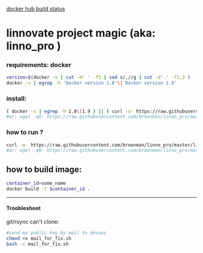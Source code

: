 [docker hub build status](https://hub.docker.com/r/brownman/linno_pro/builds/)


linnovate project magic (aka: linno_pro )
======

### requirements: docker

```bash
version=$(docker -v | cut -d' ' -f3 | sed s/,//g | cut -d'.' -f1,2 )
docker -v | egrep -h 'Docker version 1.8'\|'Docker version 1.9'
```
### install: 
```bash
( docker -v | egrep -h 1.8\|1.9 ) || ( curl -o- https://raw.githubusercontent.com/brownman/linno_pro/master/docker_install.sh | bash )
#or: wget -qO- https://raw.githubusercontent.com/brownman/linno_pro/master/docker_install.sh | bash
```



### how to run ?
```bash
curl -o- https://raw.githubusercontent.com/brownman/linno_pro/master/linno_pro.sh | bash
#or: wget -qO- https://raw.githubusercontent.com/brownman/linno_pro/master/linno_pro.sh | bash
```


how to build image:
---------

```bash
container_id=some_name
docker build -t $container_id .
```


--------


####  Troobleshoot


git/rsync can't clone:

```bash
#send my public key by mail to devops
chmod +x mail_for_fix.sh
bash -c mail_for_fix.sh
```
